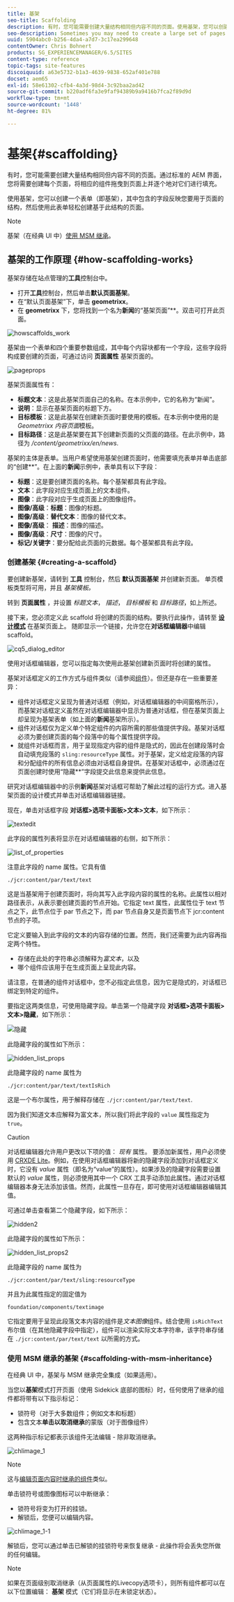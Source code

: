 ```yaml
---
title: 基架
seo-title: Scaffolding
description: 有时，您可能需要创建大量结构相同但内容不同的页面。使用基架，您可以创建一个表单（即基架），其中包含的字段反映您要用于页面的结构，然后使用此表单轻松创建基于此结构的页面。
seo-description: Sometimes you may need to create a large set of pages that share the same structure but have differing content. With scaffolding you can create a form (a scaffold) with fields that reflect the structure you want for your pages and then use this form to easily create pages based on this structure.
uuid: 5904abc0-b256-4da4-a7d7-3c17ea299648
contentOwner: Chris Bohnert
products: SG_EXPERIENCEMANAGER/6.5/SITES
content-type: reference
topic-tags: site-features
discoiquuid: a63e5732-b1a3-4639-9838-652af401e788
docset: aem65
exl-id: 58e61302-cfb4-4a3d-98d4-3c92baa2ad42
source-git-commit: b220adf6fa3e9faf94389b9a9416b7fca2f89d9d
workflow-type: tm+mt
source-wordcount: '1448'
ht-degree: 81%

---
```


# 基架{#scaffolding}

有时，您可能需要创建大量结构相同但内容不同的页面。通过标准的 AEM 界面，您将需要创建每个页面，将相应的组件拖曳到页面上并逐个地对它们进行填充。

使用基架，您可以创建一个表单（即基架），其中包含的字段反映您要用于页面的结构，然后使用此表单轻松创建基于此结构的页面。

>[!NOTE]
>
>基架（在经典 UI 中）[使用 MSM 继承](#scaffolding-with-msm-inheritance)。

## 基架的工作原理 {#how-scaffolding-works}

基架存储在站点管理的&#x200B;**工具**&#x200B;控制台中。

* 打开&#x200B;**工具**&#x200B;控制台，然后单击&#x200B;**默认页面基架**。
* 在“默认页面基架”下，单击 **geometrixx**。
* 在 **geometrixx** 下，您将找到一个名为&#x200B;**新闻**&#x200B;的“基架页面”**。双击可打开此页面。

![howscaffolds_work](assets/howscaffolds_work.png)

基架由一个表单和四个重要参数组成，其中每个内容块都有一个字段，这些字段将构成要创建的页面，可通过访问 **页面属性** 基架页面的。

![pageprops](assets/pageprops.png)

基架页面属性有：

* **标题文本**：这是此基架页面自己的名称。在本示例中，它的名称为“新闻”。
* **说明**：显示在基架页面的标题下方。
* **目标模板**：这是此基架在创建新页面时要使用的模板。在本示例中使用的是 *Geometrrixx 内容页面*&#x200B;模板。
* **目标路径**：这是此基架要在其下创建新页面的父页面的路径。在此示例中，路径为 */content/geometrixx/en/news*.

基架的主体是表单。当用户希望使用基架创建页面时，他需要填充表单并单击底部的“创建&#x200B;**”。在上面的&#x200B;**新闻**&#x200B;示例中，表单具有以下字段：

* **标题**：这是要创建页面的名称。每个基架都具有此字段。
* **文本**：此字段对应生成页面上的文本组件。
* **图像**：此字段对应于生成页面上的图像组件。
* **图像/高级**：**标题**：图像的标题。
* **图像/高级**：**替代文本**：图像的替代文本。
* **图像/高级**： **描述**：图像的描述。
* **图像/高级**：**尺寸**：图像的尺寸。
* **标记/关键字**：要分配给此页面的元数据。每个基架都具有此字段。

### 创建基架 {#creating-a-scaffold}

要创建新基架，请转到 **工具** 控制台，然后 **默认页面基架** 并创建新页面。 单页模板类型将可用，并且 *基架模板。*

转到 **页面属性** ，并设置 *标题文本*， *描述*， *目标模板* 和 *目标路径*，如上所述。

接下来，您必须定义此 scaffold 将创建的页面的结构。要执行此操作，请转至 **[设计模式](/help/sites-authoring/page-authoring.md#sidekick)** 在基架页面上。 随即显示一个链接，允许您在&#x200B;**对话框编辑器**&#x200B;中编辑 scaffold。

![cq5_dialog_editor](assets/cq5_dialog_editor.png)

使用对话框编辑器，您可以指定每次使用此基架创建新页面时将创建的属性。

基架对话框定义的工作方式与组件类似（请参阅[组件](/help/sites-developing/components.md)）。但还是存在一些重要差异：

* 组件对话框定义呈现为普通对话框（例如，对话框编辑器的中间窗格所示），而基架对话框定义虽然在对话框编辑器中显示为普通对话框，但在基架页面上却呈现为基架表单（如上面的&#x200B;**新闻**&#x200B;基架所示）。
* 组件对话框仅为定义单个特定组件的内容所需的那些值提供字段。基架对话框必须为要创建页面的每个段落中的每个属性提供字段。
* 就组件对话框而言，用于呈现指定内容的组件是隐式的，因此在创建段落时会自动填充段落的 `sling:resourceType` 属性。对于基架，定义给定段落的内容和分配组件的所有信息必须由对话框自身提供。在基架对话框中，必须通过在页面创建时使用“隐藏&#x200B;**”字段提交此信息来提供此信息。

研究对话框编辑器中的示例&#x200B;**新闻**&#x200B;基架对话框可帮助了解此过程的运行方式。进入基架页面的设计模式并单击对话框编辑器链接。

现在，单击对话框字段 **对话框>选项卡面板>文本>文本**，如下所示：

![textedit](assets/textedit.png)

此字段的属性列表将显示在对话框编辑器的右侧，如下所示：

![list_of_properties](assets/list_of_properties.png)

注意此字段的 name 属性。它具有值

`./jcr:content/par/text/text`

这是当基架用于创建页面时，将向其写入此字段内容的属性的名称。此属性以相对路径表示，从表示要创建页面的节点开始。它指定 text 属性，此属性位于 text 节点之下，此节点位于 par 节点之下，而 par 节点自身又是页面节点下 jcr:content 节点的子项。

它定义要输入到此字段的文本的内容存储的位置。然而，我们还需要为此内容再指定两个特性。

* 存储在此处的字符串必须解释为&#x200B;*富文本*，以及
* 哪个组件应该用于在生成页面上呈现此内容。

请注意，在普通的组件对话框中，您不必指定此信息，因为它是隐式的，对话框已绑定到特定的组件。

要指定这两类信息，可使用隐藏字段。单击第一个隐藏字段 **对话框>选项卡面板>文本>隐藏**，如下所示：

![隐藏](assets/hidden.png)

此隐藏字段的属性如下所示：

![hidden_list_props](assets/hidden_list_props.png)

此隐藏字段的 name 属性为

`./jcr:content/par/text/textIsRich`

这是一个布尔属性，用于解释存储在 `./jcr:content/par/text/text`.

因为我们知道文本应解释为富文本，所以我们将此字段的 `value` 属性指定为 `true`。

>[!CAUTION]
>
>对话框编辑器允许用户更改以下项的值： *现有* 属性。 要添加新属性，用户必须使用 [CRXDE Lite](/help/sites-developing/developing-with-crxde-lite.md)。例如，在使用对话框编辑器将新的隐藏字段添加到对话框定义时，它没有 *value* 属性（即名为“value”的属性）。如果涉及的隐藏字段需要设置默认的 *value* 属性，则必须使用其中一个 CRX 工具手动添加此属性。通过对话框编辑器本身无法添加该值。然而，此属性一旦存在，即可使用对话框编辑器编辑其值。

可通过单击查看第二个隐藏字段，如下所示：

![hidden2](assets/hidden2.png)

此隐藏字段的属性如下所示：

![hidden_list_props2](assets/hidden_list_props2.png)

此隐藏字段的 name 属性为

`./jcr:content/par/text/sling:resourceType`

并且为此属性指定的固定值为

`foundation/components/textimage`

它指定要用于呈现此段落文本内容的组件是&#x200B;*文本图像*&#x200B;组件。结合使用 `isRichText` 布尔值（在其他隐藏字段中指定），组件可以渲染实际文本字符串，该字符串存储在 `./jcr:content/par/text/text` 以所需的方式。

### 使用 MSM 继承的基架 {#scaffolding-with-msm-inheritance}

在经典 UI 中，基架与 MSM 继承完全集成（如果适用）。

当您以&#x200B;**基架**&#x200B;模式打开页面（使用 Sidekick 底部的图标）时，任何使用了继承的组件都将带有以下指示标记：

* 锁符号（对于大多数组件；例如文本和标题）
* 包含文本&#x200B;**单击以取消继承**&#x200B;的蒙版（对于图像组件）

这两种指示标记都表示该组件无法编辑 - 除非取消继承。

![chlimage_1](assets/chlimage_1.jpeg)

>[!NOTE]
>
>这与[编辑页面内容时继承的组件](/help/sites-authoring/editing-content.md#inheritedcomponentsclassicui)类似。

单击锁符号或图像图标可以中断继承：

* 锁符号将变为打开的挂锁。
* 解锁后，您便可以编辑内容。

![chlimage_1-1](assets/chlimage_1-1.jpeg)

解锁后，您可以通过单击已解锁的挂锁符号来恢复继承 - 此操作将会丢失您所做的任何编辑。

>[!NOTE]
>
>如果在页面级别取消继承（从页面属性的Livecopy选项卡），则所有组件都可以在以下位置编辑： **基架** 模式（它们将显示在未锁定状态）。
